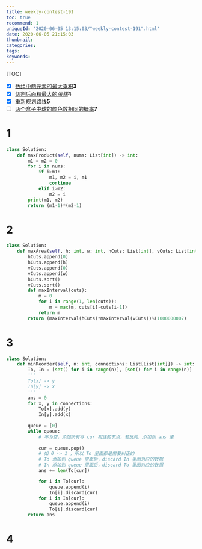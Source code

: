 ```yaml
---
title: weekly-contest-191
toc: true
recommend: 1
uniqueId: '2020-06-05 13:15:03/"weekly-contest-191".html'
date: 2020-06-05 21:15:03
thumbnail:
categories:
tags:
keywords:
---
```


[TOC]

<!--more-->

- [x] [数组中两元素的最大乘积](https://leetcode-cn.com/problems/maximum-product-of-two-elements-in-an-array/)**3**
- [x] [切割后面积最大的*蛋糕*](https://leetcode-cn.com/problems/maximum-area-of-a-piece-of-cake-after-horizontal-and-vertical-cuts/)**4**
- [x] [重新规划路线](https://leetcode-cn.com/problems/reorder-routes-to-make-all-paths-lead-to-the-city-zero/)**5**
- [ ] [两个盒子中球的颜色数相同的概率](https://leetcode-cn.com/problems/probability-of-a-two-boxes-having-the-same-number-of-distinct-balls/)**7**

# 1

```python
class Solution:
    def maxProduct(self, nums: List[int]) -> int:
        m1 = m2 = 0
        for i in nums:
            if i>m1:
                m1, m2 = i, m1
                continue
            elif i>m2:
                m2 = i
        print(m1, m2)
        return (m1-1)*(m2-1)
```

# 2

```python
class Solution:
    def maxArea(self, h: int, w: int, hCuts: List[int], vCuts: List[int]) -> int:
        hCuts.append(0)
        hCuts.append(h)
        vCuts.append(0)
        vCuts.append(w)
        hCuts.sort()
        vCuts.sort()
        def maxInterval(cuts):
            m = 0
            for i in range(1, len(cuts)):
                m = max(m, cuts[i]-cuts[i-1])
            return m
        return (maxInterval(hCuts)*maxInterval(vCuts))%(1000000007)
```


# 3

```python
class Solution:
    def minReorder(self, n: int, connections: List[List[int]]) -> int:
        To, In = [set() for i in range(n)], [set() for i in range(n)]
        '''
        To[x] -> y
        In[y] -> x
        '''
        ans = 0
        for x, y in connections:
            To[x].add(y)
            In[y].add(x)
        
        queue = [0]
        while queue:
            # 不为空，添加所有与 cur 相连的节点，若反向，添加到 ans 里
            
            cur = queue.pop()
            # 如 0 -> 1 ，所以 To 里面都是需要纠正的
            # To 添加到 queue 里面后，discard In 里面对应的数据
            # In 添加到 queue 里面后，discard To 里面对应的数据
            ans += len(To[cur])

            for i in To[cur]:
                queue.append(i)
                In[i].discard(cur)
            for i in In[cur]:
                queue.append(i)
                To[i].discard(cur)
        return ans
```


# 4

```python

```

